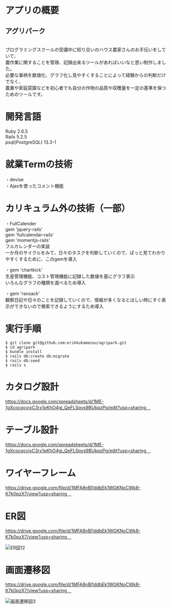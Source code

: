 # アプリの概要 <br>
<h2>アグリパーク</h2><br>
プログラミングスクールの受講中に知り合いのハウス農家さんのお手伝いをしていて、 <br>
農作業に関することを管理、記録出来るツールがあればいいなと思い制作しました。 <br>
必要な事柄を数値化、グラフ化し見やすくすることによって経験からの判断だけでなく、 <br>
農業や家庭菜園などを初心者でも自分の作物の品質や収穫量を一定の基準を保つためのツールです。 <br>

# 開発言語 <br>
Ruby 2.6.5 <br>
Rails 5.2.5 <br>
psql(PostgreSQL) 13.3-1 <br>

# 就業Termの技術 <br>
・devise <br>
・Ajaxを使ったコメント機能 <br>

# カリキュラム外の技術（一部） <br>
・FullCalender <br>
gem 'jquery-rails' <br>
gem 'fullcalendar-rails' <br>
gem 'momentjs-rails' <br>
フルカレンダーの実装 <br>
一か月のサイクルをみて、日々のタスクを判断していくので、ぱっと見てわかりやすくするために、このgemを導入 <br>

・gem 'chartkick' <br>
生産管理機能、コスト管理機能に記録した数値を基にグラフ表示 <br>
いろんなグラフの種類を選べるため導入 <br>

・gem 'ransack' <br>
観察日記や日々のことを記録していくので、情報が多くなるとほしい時にすぐ表示ができないので検索できるようにするため導入 <br>


# 実行手順
```
$ git clone git@github.com:erikkukamezou/agripark.git
$ cd agripark
$ bundle install
$ rails db:create db:migrate
$ rails db:seed
$ rails s
```

# カタログ設計　<br>
https://docs.google.com/spreadsheets/d/1ME-1gXcocqcyixC3rx1pKhO4gj_QeFLSpys9BUkpzPg/edit?usp=sharing　<br>


# テーブル設計　<br>
https://docs.google.com/spreadsheets/d/1ME-1gXcocqcyixC3rx1pKhO4gj_QeFLSpys9BUkpzPg/edit?usp=sharing　<br>


# ワイヤーフレーム　<br>
https://drive.google.com/file/d/1MFA8nBl1ddbEk1WGKNoCWk8-K7k0pzX7/view?usp=sharing　<br>


# ER図　<br>
https://drive.google.com/file/d/1MFA8nBl1ddbEk1WGKNoCWk8-K7k0pzX7/view?usp=sharing　<br>

![ER図12](https://user-images.githubusercontent.com/80878956/130807961-b584a203-4177-4ec6-8113-c6416ede6961.png) <br>


# 画面遷移図　<br>
https://drive.google.com/file/d/1MFA8nBl1ddbEk1WGKNoCWk8-K7k0pzX7/view?usp=sharing　<br>

![画面遷移図3](https://user-images.githubusercontent.com/80878956/128869605-fd86b613-90a1-4af0-a2dc-cf8faceddcb5.png) <br>
